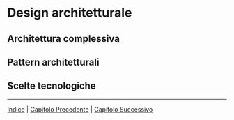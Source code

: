 # Design architetturale

## Architettura complessiva

## Pattern architetturali

## Scelte tecnologiche

---

[Indice](../index.md) | [Capitolo Precedente](./3-Requisiti.md) | [Capitolo Successivo](./5-Design-dettaglio.md)
